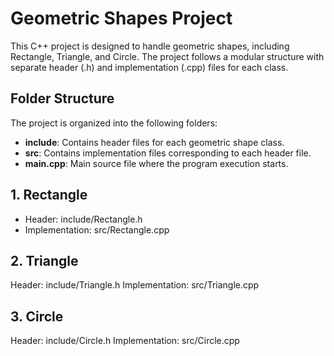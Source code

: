 # Geometric Shapes Project

This C++ project is designed to handle geometric shapes, including Rectangle, Triangle, and Circle. The project follows a modular structure with separate header (.h) and implementation (.cpp) files for each class.

## Folder Structure

The project is organized into the following folders:


- **include**: Contains header files for each geometric shape class.
- **src**: Contains implementation files corresponding to each header file.
- **main.cpp**: Main source file where the program execution starts.

##  1. Rectangle
- Header: include/Rectangle.h
- Implementation: src/Rectangle.cpp
## 2. Triangle
Header: include/Triangle.h
Implementation: src/Triangle.cpp
## 3. Circle
Header: include/Circle.h
Implementation: src/Circle.cpp

